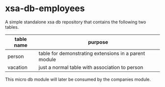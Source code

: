 # xsa-db-employees

A simple standalone xsa db repository that contains the following two tables.

|table name| purpose |
|----------|---------|
| person |table for demonstrating extensions in a parent module|
| vacation |just a normal table with association to person|

This micro db module will later be consumed by the companies module.